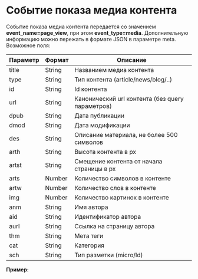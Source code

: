# Событие показа медиа контента

Событие показа медиа контента передается со значением **event\_name=page\_view**, при этом **event\_type=media**. Дополнительную информацию можно пережать в формате JSON в параметре meta. Возможное поля:

| Параметр | Формат | Описание                                         |
| -------- | ------ | ------------------------------------------------ |
| title    | String | Названием медиа контента                         |
| type     | String | Тип контента (article/news/blog/..)              |
| id       | String | Id контента                                      |
| url      | String | Канонический url контента (без query параметров) |
| dpub     | String | Дата публикации                                  |
| dmod     | String | Дата модификации                                 |
| des      | String | Описание материала, не более 500 символов        |
| arth     | String | Высота контента в px                             |
| artst    | String | Смещение контента от начала страницы в px        |
| arts     | Number | Количество символов в контенте                   |
| artw     | Number | Количество слов в контенте                       |
| img      | Number | Количество картинок в контенте                   |
| anm      | String | Имя автора                                       |
| aid      | String | Идентификатор автора                             |
| aurl     | String | Ссылка на страницу автора                        |
| thm      | String | Мета теги                                        |
| cat      | String | Категория                                        |
| sch      | String | Тип разметки (micro/ld)                          |

**Пример:**
